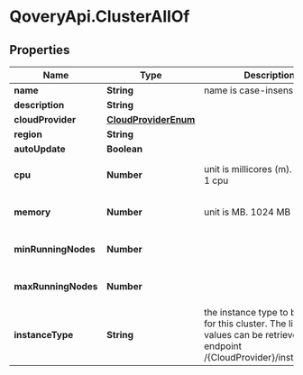 # QoveryApi.ClusterAllOf

## Properties

Name | Type | Description | Notes
------------ | ------------- | ------------- | -------------
**name** | **String** | name is case-insensitive | 
**description** | **String** |  | [optional] 
**cloudProvider** | [**CloudProviderEnum**](CloudProviderEnum.md) |  | 
**region** | **String** |  | 
**autoUpdate** | **Boolean** |  | [optional] 
**cpu** | **Number** | unit is millicores (m). 1000m &#x3D; 1 cpu | [optional] [default to 250]
**memory** | **Number** | unit is MB. 1024 MB &#x3D; 1GB | [optional] [default to 256]
**minRunningNodes** | **Number** |  | [optional] [default to 1]
**maxRunningNodes** | **Number** |  | [optional] [default to 1]
**instanceType** | **String** | the instance type to be used for this cluster. The list of values can be retrieved via the endpoint /{CloudProvider}/instanceType | [optional] 


